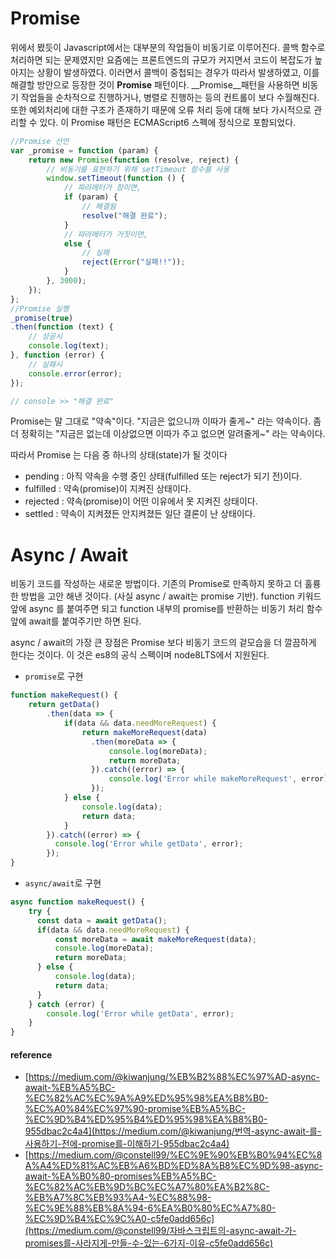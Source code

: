 # Promise

위에서 봤듯이 Javascript에서는 대부분의 작업들이 비동기로 이루어진다. 콜백 함수로 처리하면 되는 문제였지만 요즘에는 프론트엔드의 규모가 커지면서 코드이 복잡도가 높아지는 상황이 발생하였다. 이러면서 콜백이 중첩되는 경우가 따라서 발생하였고, 이를 해결할 방안으로 등장한 것이 __Promise__ 패턴이다. __Promise__패턴을 사용하면 비동기 작업들을 순차적으로 진행하거나, 병렬로 진행하는 등의 컨트롤이 보다 수월해진다. 또한 예외처리에 대한 구조가 존재하기 때문에 오류 처리 등에 대해 보다 가시적으로 관리할 수 있다. 이 Promise 패턴은 ECMAScript6 스펙에 정식으로 포함되었다.

```javascript
//Promise 선언
var _promise = function (param) {
	return new Promise(function (resolve, reject) {
		// 비동기를 표현하기 위해 setTimeout 함수를 사용 
		window.setTimeout(function () {
			// 파라메터가 참이면, 
			if (param) {
				// 해결됨 
				resolve("해결 완료");
			}
			// 파라메터가 거짓이면, 
			else {
				// 실패 
				reject(Error("실패!!"));
			}
		}, 3000);
	});
};
//Promise 실행
_promise(true)
.then(function (text) {
	// 성공시
	console.log(text);
}, function (error) {
	// 실패시 
	console.error(error);
});

// console >> "해결 완료"
```

Promise는 말 그대로 "약속"이다.  "지금은 없으니까 이따가 줄게~" 라는 약속이다. 좀 더 정확히는 "지금은 없는데 이상없으면 이따가 주고 없으면 알려줄게~" 라는 약속이다.

따라서 Promise 는 다음 중 하나의 상태(state)가 될 것이다

- pending : 아직 약속을 수행 중인 상태(fulfilled 또는 reject가 되기 전)이다.
- fulfilled : 약속(promise)이 지켜진 상태이다.
- rejected : 약속(promise)이 어떤 이유에서 못 지켜진 상태이다.
- settled : 약속이 지켜졌든 안지켜졌든 일단 결론이 난 상태이다.



# Async / Await

비동기 코드를 작성하는 새로운 방법이다. 기존의 Promise로 만족하지 못하고 더 훌륭한 방법을 고안 해낸 것이다. (사실 async / await는 promise 기반). function 키워드 앞에 async 를 붙여주면 되고 function 내부의 promise를 반환하는 비동기 처리 함수앞에 await를 붙여주기만 하면 된다.

async / await의 가장 큰 장점은 Promise 보다 비동기 코드의 겉모습을 더 깔끔하게 한다는 것이다. 이 것은 es8의 공식 스펙이며 node8LTS에서 지원된다.

- `promise`로 구현

```javascript
function makeRequest() {
    return getData()
        .then(data => {
            if(data && data.needMoreRequest) {
                return makeMoreRequest(data)
                  .then(moreData => {
                      console.log(moreData);
                      return moreData;
                  }).catch((error) => {
                      console.log('Error while makeMoreRequest', error);
                  });
            } else {
                console.log(data);
                return data;
            }
        }).catch((error) => {
          console.log('Error while getData', error);
        });
}
```

- `async/await`로 구현

```javascript
async function makeRequest() { 
    try {
      const data = await getData();
      if(data && data.needMoreRequest) {
          const moreData = await makeMoreRequest(data);
          console.log(moreData);
          return moreData;
      } else {
          console.log(data);
          return data;
      }
    } catch (error) {
        console.log('Error while getData', error);
    }
}
```

#### reference

- [https://medium.com/@kiwanjung/%EB%B2%88%EC%97%AD-async-await-%EB%A5%BC-%EC%82%AC%EC%9A%A9%ED%95%98%EA%B8%B0-%EC%A0%84%EC%97%90-promise%EB%A5%BC-%EC%9D%B4%ED%95%B4%ED%95%98%EA%B8%B0-955dbac2c4a4](https://medium.com/@kiwanjung/번역-async-await-를-사용하기-전에-promise를-이해하기-955dbac2c4a4)
- [https://medium.com/@constell99/%EC%9E%90%EB%B0%94%EC%8A%A4%ED%81%AC%EB%A6%BD%ED%8A%B8%EC%9D%98-async-await-%EA%B0%80-promises%EB%A5%BC-%EC%82%AC%EB%9D%BC%EC%A7%80%EA%B2%8C-%EB%A7%8C%EB%93%A4-%EC%88%98-%EC%9E%88%EB%8A%94-6%EA%B0%80%EC%A7%80-%EC%9D%B4%EC%9C%A0-c5fe0add656c](https://medium.com/@constell99/자바스크립트의-async-await-가-promises를-사라지게-만들-수-있는-6가지-이유-c5fe0add656c)


